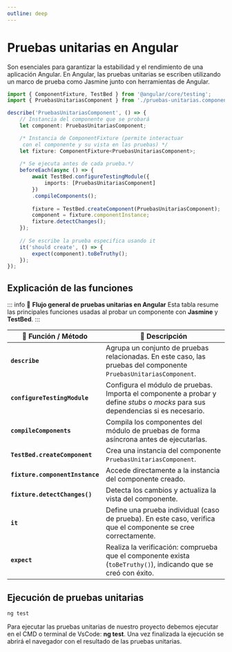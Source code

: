 ```yaml
---
outline: deep
---
```


# Pruebas unitarias en Angular

Son esenciales para garantizar la estabilidad y el rendimiento de una aplicación Angular. En Angular, las pruebas unitarias se escriben utilizando un marco de prueba como Jasmine junto con herramientas de Angular.



```ts
import { ComponentFixture, TestBed } from '@angular/core/testing';
import { PruebasUnitariasComponent } from './pruebas-unitarias.component';

describe('PruebasUnitariasComponent', () => {
    // Instancia del componente que se probará
    let component: PruebasUnitariasComponent;

    /* Instancia de ComponentFixture (permite interactuar 
     con el componente y su vista en las pruebas) */
    let fixture: ComponentFixture<PruebasUnitariasComponent>;
    
    /* Se ejecuta antes de cada prueba.*/
    beforeEach(async () => {
        await TestBed.configureTestingModule({
            imports: [PruebasUnitariasComponent]
        })
        .compileComponents();
        
        fixture = TestBed.createComponent(PruebasUnitariasComponent); 
        component = fixture.componentInstance;
        fixture.detectChanges();
    });
    
    // Se escribe la prueba especifica usando it
    it('should create', () => {
        expect(component).toBeTruthy();
    });
});
```



## Explicación de las funciones

::: info 📘 **Flujo general de pruebas unitarias en Angular**
Esta tabla resume las principales funciones usadas al probar un componente con **Jasmine** y **TestBed**.
:::

| 🧩 Función / Método | 📝 Descripción |
|---------------------|----------------|
| **`describe`** | Agrupa un conjunto de pruebas relacionadas. En este caso, las pruebas del componente `PruebasUnitariasComponent`. |
| **`configureTestingModule`** | Configura el módulo de pruebas. Importa el componente a probar y define *stubs* o *mocks* para sus dependencias si es necesario. |
| **`compileComponents`** | Compila los componentes del módulo de pruebas de forma asíncrona antes de ejecutarlas. |
| **`TestBed.createComponent`** | Crea una instancia del componente `PruebasUnitariasComponent`. |
| **`fixture.componentInstance`** | Accede directamente a la instancia del componente creado. |
| **`fixture.detectChanges()`** | Detecta los cambios y actualiza la vista del componente. |
| **`it`** | Define una prueba individual (caso de prueba). En este caso, verifica que el componente se cree correctamente. |
| **`expect`** | Realiza la verificación: comprueba que el componente exista (`toBeTruthy()`), indicando que se creó con éxito. |





## Ejecución de pruebas unitarias

```ts
ng test
```

Para ejecutar las pruebas unitarias de nuestro proyecto debemos ejecutar en el CMD o terminal de VsCode: **ng test**.
Una vez finalizada la ejecución se abrirá el navegador con el resultado de las pruebas unitarias.